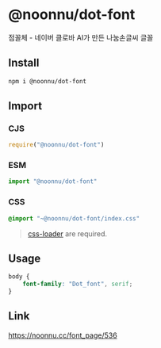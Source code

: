 # @noonnu/dot-font
점꼴체 - 네이버 클로바 AI가 만든 나눔손글씨 글꼴

## Install
```sh
npm i @noonnu/dot-font
```
## Import
### CJS
```js
require("@noonnu/dot-font")
```
### ESM
```js
import "@noonnu/dot-font"
```
### CSS 
```css
@import "~@noonnu/dot-font/index.css"
```
> [css-loader](https://github.com/webpack-contrib/css-loader) are required.

## Usage
```css
body {
    font-family: "Dot_font", serif;
}
```

## Link
https://noonnu.cc/font_page/536